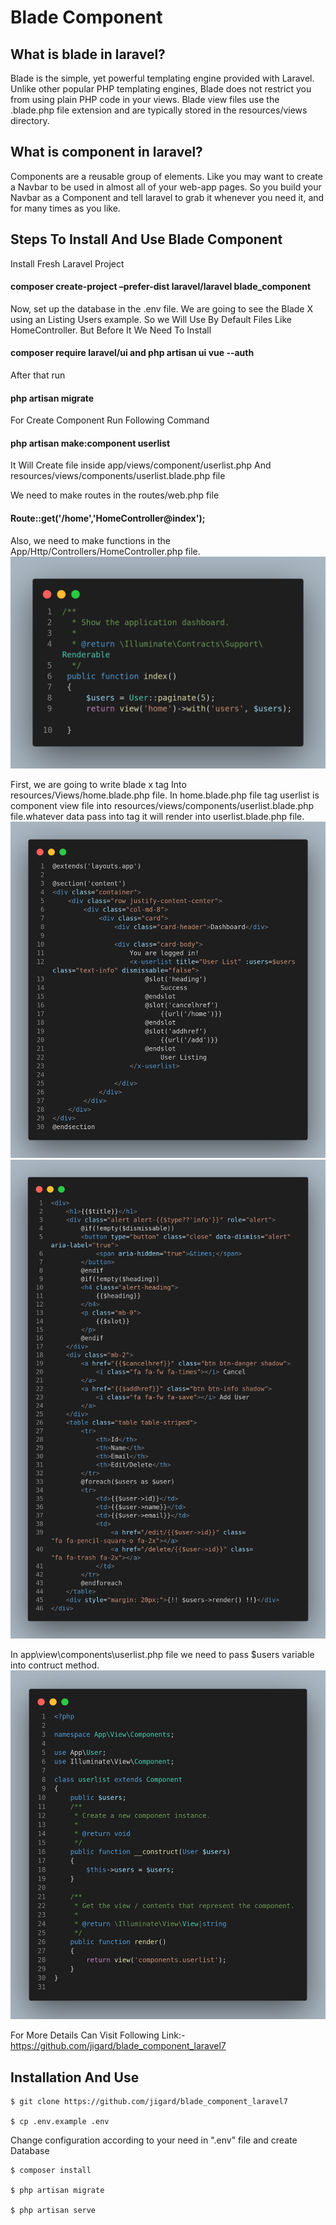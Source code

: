 # Blade Component

## What is blade in laravel?

Blade is the simple, yet powerful templating engine provided with Laravel. Unlike other popular PHP templating engines, Blade does not restrict you from using plain PHP code in your views. Blade view files use the .blade.php file extension and are typically stored in the resources/views directory.

## What is component in laravel?

Components are a reusable group of elements. Like you may want to create a Navbar to be used in almost all of your web-app pages. So you build your Navbar as a Component and tell laravel to grab it whenever you need it, and for many times as you like.

## Steps To Install And Use Blade Component

Install Fresh Laravel Project

#### composer create-project –prefer-dist laravel/laravel blade_component

Now, set up the database in the .env file.
We are going to see the Blade X using an Listing Users example. So we Will Use By Default Files Like HomeController. But Before It We Need To Install  
#### composer require laravel/ui and php artisan ui vue --auth
After that run  
#### php artisan migrate

For Create Component Run Following Command
#### php artisan make:component userlist 
It Will Create file inside app/views/component/userlist.php And resources/views/components/userlist.blade.php file

We need to make routes in the routes/web.php file
#### Route::get('/home','HomeController@index');

Also, we need to make functions in the App/Http/Controllers/HomeController.php file.
![homeindex](/public/homeindex.png)



First, we are going to write blade x tag Into resources/Views/home.blade.php file.
In home.blade.php file <x-userlist></x-userlist> tag userlist is component view file into 
resources/views/components/userlist.blade.php file.whatever data pass into <x-userlist> tag it will render into userlist.blade.php file.
![homeindexview](/public/homeindexview.png)
![homeindexcomponentview](/public/homeindexcomponentview.png)


In app\view\components\userlist.php file we need to pass $users variable into contruct method.
![homeindexcomponent1](/public/homeindexcomponent1.png)

For More Details Can Visit Following Link:- https://github.com/jigard/blade_component_laravel7

## Installation And Use

    $ git clone https://github.com/jigard/blade_component_laravel7

    $ cp .env.example .env
Change configuration according to your need in ".env" file and create Database
    
    $ composer install
    
    $ php artisan migrate
    
    $ php artisan serve


